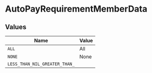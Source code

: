 # AutoPayRequirementMemberData


## Values

| Name                          | Value                         |
| ----------------------------- | ----------------------------- |
| `ALL`                         | All                           |
| `NONE`                        | None                          |
| `LESS_THAN_NIL_GREATER_THAN_` | <nil>                         |